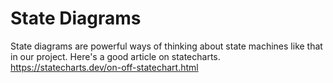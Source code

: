 # State Diagrams

State diagrams are powerful ways of thinking about state machines like that in our project. Here's a good article on statecharts.
https://statecharts.dev/on-off-statechart.html
